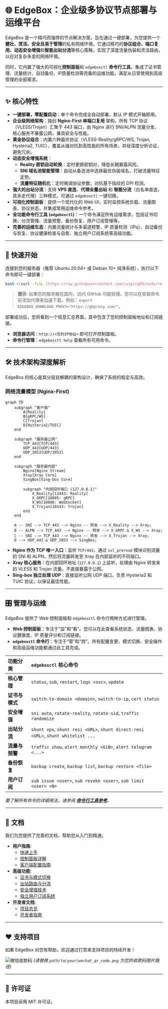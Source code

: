 
# 🌐 EdgeBox：企业级多协议节点部署与运维平台

EdgeBox 是一个精巧而强悍的节点解决方案，旨在通过一键部署，为您提供一个**健壮、灵活、安全且易于管理**的私有网络环境。它通过精巧的**协议组合、端口复用、动态安全增强**和**智能出站分流**等核心策略，实现了深度流量伪装和灵活路由，以应对复杂多变的网络环境。

同时，它内置了强大的可视化**控制面板**和 `edgeboxctl` **命令行工具**，集成了证书管理、流量统计、自动备份、IP质量检测等完备的运维功能，满足从日常使用到高级管理的全部需求。

-----
## ✨ 核心特性

* **一键部署，零配置启动**：单个命令完成全自动部署，默认 IP 模式开箱即用。
* **企业级网络架构**：独创 **Nginx-First 单端口复用** 架构，所有 TCP 协议（VLESS/Trojan）汇聚于 443 端口，由 Nginx 进行 SNI/ALPN 流量分发，核心服务不暴露公网，兼具安全与性能。
* **黄金协议组合**：内置六种最优协议（VLESS-Reality/gRPC/WS, Trojan, Hysteria2, TUIC），覆盖从强对抗到高性能的所有场景，并经深度分析论证，避免冗余。
* **动态安全增强系统**：
    * **Reality 密钥自动轮换**：定时更换密钥对，降低长期暴露风险。
    * **SNI 域名池智能管理**：自动从备选池中选择最优伪装域名，打破流量特征定势。
    * **流量特征随机化**：定时微调协议参数，对抗基于指纹的 DPI 检测。
* **强大的出站分流**：支持 **VPS 直连**、**代理全量出站** 和 **智能分流**（白名单直连，其余走代理）三种模式，可通过 `edgeboxctl` 一键切换。
* **可视化控制面板**：提供一个现代化的 Web UI，实时监控系统负载、流量图表、协议状态，并集成常用运维命令参考。
* **全功能命令行工具 (`edgeboxctl`)**：一个命令满足所有运维需求，包括证书切换、分流管理、流量预警、备份恢复、用户订阅管理等。
* **完善的运维生态**：内置流量统计与多渠道预警、IP 质量检测（IPq）、自动备份与恢复、协议健康检查与自愈、独立用户订阅系统等高级功能。

-----
## 🚀 快速开始

连接到您的服务器（推荐 Ubuntu 20.04+ 或 Debian 10+ 纯净系统），执行以下命令即可一键部署：

```bash
bash <(curl -fsSL [https://raw.githubusercontent.com/cuiping89/node/refs/heads/main/ENV/install.sh](https://raw.githubusercontent.com/cuiping89/node/refs/heads/main/ENV/install.sh))
```
> **提示**: 如果您的服务器在国内，访问 GitHub 可能较慢。您可以在安装命令前添加代理来加速下载，例如：`export EDGEBOX_DOWNLOAD_PROXY="https://ghproxy.com/"`。

部署成功后，您将看到一个信息汇总界面，其中包含了您的控制面板地址和订阅链接。

* **浏览器访问**：`http://<您的IP地址>` 即可打开控制面板。
* **命令行管理**：`edgeboxctl help` 查看所有可用命令。

-----
## 🛠️ 技术架构深度解析

EdgeBox 的核心是其分层且解耦的架构设计，确保了系统的稳定与高效。

### 网络流量模型 (Nginx-First)

```mermaid
graph TD
    subgraph "客户端"
        A[Reality]
        B[gRPC/WS]
        C[Trojan]
        D[Hysteria2/TUIC]
    end

    subgraph "服务器公网"
        TCP_443[TCP/443]
        UDP_443[UDP/443]
        UDP_2053[UDP/2053]
    end

    subgraph "服务器内部"
        Nginx[Nginx Stream]
        Xray[Xray Core]
        SingBox[Sing-box Core]
        
        subgraph "内部回环端口 (127.0.0.1)"
            X_Reality[11443: Reality]
            X_GRPC[10085: gRPC]
            X_WS[10086: WebSocket]
            X_Trojan[10143: Trojan]
        end
    end

    A -- SNI --> TCP_443 --> Nginx -- 转发 --> X_Reality --> Xray;
    B -- ALPN --> TCP_443 --> Nginx -- 转发 --> X_GRPC & X_WS --> Xray;
    C -- SNI --> TCP_443 --> Nginx -- 转发 --> X_Trojan --> Xray;
    D --> UDP_443 & UDP_2053 --> SingBox;

```
* **Nginx 作为 TCP 唯一入口**：监听 `TCP/443`，通过 `ssl_preread` 模块识别流量的 SNI 和 ALPN，然后将流量转发至 Xray 在内部监听的不同端口。
* **Xray 核心服务**：在内部回环地址 (`127.0.0.1`) 上监听，处理由 Nginx 转发来的 VLESS 和 Trojan 流量，不直接暴露于公网。
* **Sing-box 独立处理 UDP**：直接监听公网 UDP 端口，负责 Hysteria2 和 TUIC 协议，以保证最佳性能。

-----
## 🎛️ 管理与运维

EdgeBox 提供了 Web 控制面板和 `edgeboxctl` 命令行两种方式进行管理。

* **Web 控制面板**：专注于“监”和“看”。您可以在此查看系统状态、流量图表、协议健康度、IP 质量评分和订阅链接。
* **`edgeboxctl` 命令行**：专注于“管”和“控”。所有配置变更、模式切换、安全操作和高级运维功能都通过此工具完成。

| 功能分类 | `edgeboxctl` 核心命令 |
| :--- | :--- |
| **核心管理** | `status`, `sub`, `restart`, `logs <svc>`, `update` |
| **证书与模式** | `switch-to-domain <domain>`, `switch-to-ip`, `cert status` |
| **安全增强** | `sni auto`, `rotate-reality`, `rotate-sid`, `traffic randomize` |
| **出站分流** | `shunt vps`, `shunt resi <URL>`, `shunt direct-resi <URL>`, `shunt whitelist ...` |
| **流量与预警** | `traffic show`, `alert monthly <GiB>`, `alert telegram <...>` |
| **备份恢复** | `backup create`, `backup list`, `backup restore <file>` |
| **用户订阅** | `sub issue <user>`, `sub revoke <user>`, `sub limit <user> <N>` |

*要了解所有命令的详细用法，请参阅 **[命令行工具参考](docs/用户指南%20(User%20Guide)/03-命令行工具参考.md)**。*

-----
## 📄 文档

我们为您提供了完善的文档，帮助您从入门到精通。

* **用户指南**:
    * [快速上手](docs/用户指南%20(User%20Guide)/01-快速上手.md)
    * [控制面板详解](docs/用户指南%20(User%20Guide)/02-控制面板详解.md)
    * [客户端配置指南](docs/用户指南%20(User%20Guide)/客户端配置(Client%20Config)/📄%2000-通用配置指南.md)
* **高级功能**:
    * [证书与模式切换](docs/高级功能%20(Advanced%20Features)/01-证书与模式切换.md)
    * [出站路由与分流](docs/高级功能%20(Advanced%20Features)/02-出站路由与分流.md)
    * [安全增强技术](docs/高级功能%20(Advanced%20Features)/04-安全增强技术.md)
    * [独立用户订阅系统](docs/高级功能%20(Advanced%20Features)/06-独立用户订阅系统.md)
* **开发者文档**:
    * [项目总览](docs/开发者文档%20(For%20Developers)/项目总览.md)
    * [开发者指南](docs/开发者文档%20(For%20Developers)/开发者指南.md)

-----
## ❤️ 支持项目

如果 EdgeBox 对您有帮助，欢迎通过打赏来支持项目的持续开发！

![微信收款码](path/to/your/wechat_qr_code.png)
*(请替换 `path/to/your/wechat_qr_code.png` 为您的收款码图片路径)*

-----
## 📄 许可证

本项目采用 MIT 许可证。
